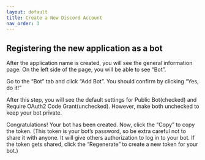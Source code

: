 ```yaml
---
layout: default
title: Create a New Discord Account
nav_order: 3
---
```


## Registering the new application as a bot
After the application name is created, you will see the general information page. On the left side of the page, you will be able to see “Bot”.

Go to the “Bot” tab and click “Add Bot”. You should confirm by clicking “Yes, do it!”

After this step, you will see the default settings for Public Bot(checked) and Require OAuth2 Code Grant(unchecked). However, make both unchecked to keep your bot private.

Congratulations! Your bot has been created. Now, click the “Copy” to copy the token. 
(This token is your bot’s password, so be extra careful not to share it with anyone. It will give others authorization to log in to your bot. If the token gets shared, click the “Regenerate” to create a new token for your bot.)
